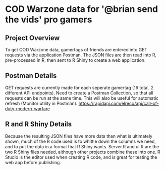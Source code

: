 # COD Warzone data for '@brian send the vids' pro gamers

## Project Overview
To get COD Warzone data, gamertags of friends are entered into GET requests via the application Postman. 
The JSON files are then read into R, pre-processed in R, then sent to R Shiny to create a web application. 

## Postman Details
GET requests are currently made for each seperate gamertag (16 total, 2 different API endpoints). Need to create a Postman Collection, 
so that all requests can be run at the same time. This will also be useful for automatic refresh (Monitor utility in Postman). 
https://rapidapi.com/elreco/api/call-of-duty-modern-warfare

## R and R Shiny Details
Because the resulting JSON files have more data than what is ultimately shown, much of the R code used is to whittle down the columns we need, and to 
put the data in a format that R Shiny wants. Server.R and ui.R are the two R Shiny files needed, although other projects combine these into one. R Studio is the 
editor used when creating R code, and is great for testing the web app before publishing. 
